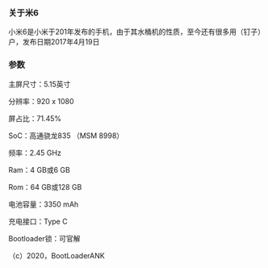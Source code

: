 ### 关于米6

小米6是小米于201年发布的手机，由于其水桶机的性质，至今还有很多用（钉子）户，发布日期2017年4月19日

### 参数

主屏尺寸：5.15英寸

分辨率：920 x 1080

屏占比：71.45%

SoC：高通骁龙835 （MSM 8998）

频率：2.45 GHz

Ram：4 GB或6 GB

Rom：64 GB或128 GB

电池容量：3350 mAh

充电接口：Type C

Bootloader锁：可官解

（c）2020，BootLoaderANK
